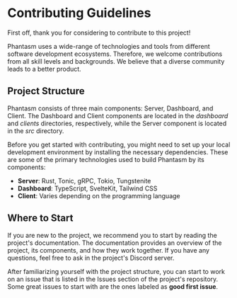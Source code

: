 # Contributing Guidelines

First off, thank you for considering to contribute to this project!

Phantasm uses a wide-range of technologies and tools from different software
development ecosystems. Therefore, we welcome contributions from all skill
levels and backgrounds. We believe that a diverse community leads to a better
product.

## Project Structure

Phantasm consists of three main components: Server, Dashboard, and Client. The
Dashboard and Client components are located in the _dashboard_ and _clients_
directories, respectively, while the Server component is located in the _src_
directory.

Before you get started with contributing, you might need to set up your local
development environment by installing the necessary dependencies. These are some
of the primary technologies used to build Phantasm by its components:

- **Server**: Rust, Tonic, gRPC, Tokio, Tungstenite
- **Dashboard**: TypeScript, SvelteKit, Tailwind CSS
- **Client**: Varies depending on the programming language

## Where to Start

If you are new to the project, we recommend you to start by reading the
project's documentation. The documentation provides an overview of the project,
its components, and how they work together. If you have any questions, feel free
to ask in the project's Discord server.

After familiarizing yourself with the project structure, you can start to work
on an issue that is listed in the Issues section of the project's repository.
Some great issues to start with are the ones labeled as **good first issue**.
